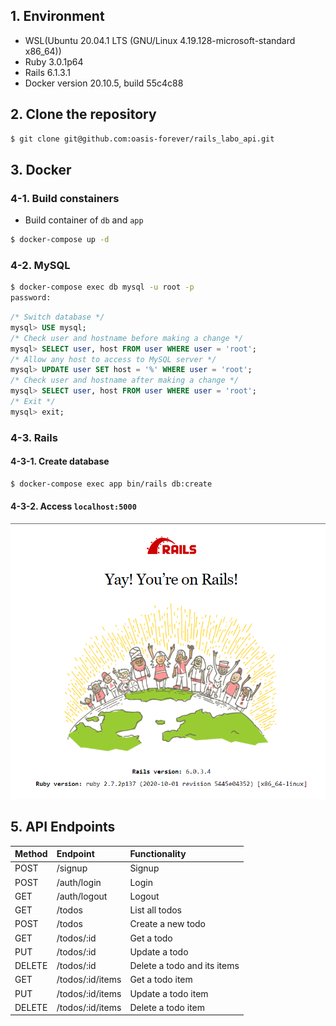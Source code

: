 ## 1. Environment

* WSL(Ubuntu 20.04.1 LTS (GNU/Linux 4.19.128-microsoft-standard x86_64))
* Ruby 3.0.1p64
* Rails 6.1.3.1
* Docker version 20.10.5, build 55c4c88

## 2. Clone the repository

```bash
$ git clone git@github.com:oasis-forever/rails_labo_api.git
```

## 3. Docker

### 4-1. Build constainers

* Build container of `db` and `app`

```bash
$ docker-compose up -d
```

### 4-2. MySQL

```bash
$ docker-compose exec db mysql -u root -p
password:
```

```sql
/* Switch database */
mysql> USE mysql;
/* Check user and hostname before making a change */
mysql> SELECT user, host FROM user WHERE user = 'root';
/* Allow any host to access to MySQL server */
mysql> UPDATE user SET host = '%' WHERE user = 'root';
/* Check user and hostname after making a change */
mysql> SELECT user, host FROM user WHERE user = 'root';
/* Exit */
mysql> exit;
```

### 4-3. Rails

#### 4-3-1. Create database

```bash
$ docker-compose exec app bin/rails db:create
```

#### 4-3-2. Access `localhost:5000`

![Yay! You're on Ruby on Rails](https://github.com/oasis-forever/rails_labo_api/blob/master/public/yay!-you're-on-rails!.png)

## 5. API Endpoints

|Method |Endpoint         |Functionality               |
|:------|:----------------|:---------------------------|
|POST   |/signup          |Signup                      |
|POST   |/auth/login      |Login                       |
|GET    |/auth/logout     |Logout                      |
|GET    |/todos           |List all todos              |
|POST   |/todos           |Create a new todo           |
|GET    |/todos/:id       |Get a todo                  |
|PUT    |/todos/:id       |Update a todo               |
|DELETE |/todos/:id       |Delete a todo and its items |
|GET    |/todos/:id/items |Get a todo item             |
|PUT    |/todos/:id/items |Update a todo item          |
|DELETE |/todos/:id/items |Delete a todo item          |

